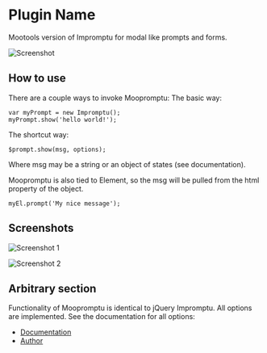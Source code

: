 Plugin Name
===========

Mootools version of Impromptu for modal like prompts and forms.

![Screenshot](http://trentrichardson.com/wp-content/uploads/2010/04/Impromptu-css3-red-button.jpg)

How to use
----------

There are a couple ways to invoke Moopromptu:
The basic way:

	var myPrompt = new Impromptu(); 
	myPrompt.show('hello world!');

The shortcut way:

	$prompt.show(msg, options);

Where msg may be a string or an object of states (see documentation).

Moopromptu is also tied to Element, so the msg will be pulled from the html property of the object.

	myEl.prompt('My nice message');

Screenshots
-----------

![Screenshot 1](http://trentrichardson.com/wp-content/uploads/2010/04/Impromptu-css3-red-button.jpg)

![Screenshot 2](http://trentrichardson.com/wp-content/uploads/2009/12/Impromptu_theme.png)

Arbitrary section
-----------------

Functionality of Moopromptu is identical to jQuery Impromptu.  All options are implemented.  See the documentation for all options: 

- [Documentation](http://trentrichardson.com/Impromptu/index.php)
- [Author](http://trentrichardson.com)

